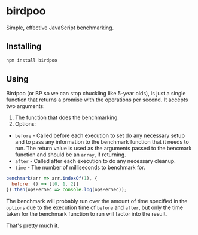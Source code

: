 # birdpoo

Simple, effective JavaScript benchmarking.

## Installing

```sh
npm install birdpoo
```

## Using

Birdpoo (or BP so we can stop chuckling like 5-year olds), is just a single function that returns a promise with the operations per second. It accepts two arguments:

1. The function that does the benchmarking.
2. Options:
  - `before` - Called before each execution to set do any necessary setup and to pass any information to the benchmark function that it needs to run. The return value is used as the arguments passed to the bencmark function and should be an `array`, if returning.
  - `after` - Called after each execution to do any necessary cleanup.
  - `time` - The number of milliseconds to benchmark for.

```js
benchmark(arr => arr.indexOf(1), {
  before: () => [[0, 1, 2]]
}).then(opsPerSec => console.log(opsPerSec));
```

The benchmark will probably run over the amount of time specified in the `options` due to the execution time of `before` and `after`, but only the time taken for the benchmark function to run will factor into the result.

That's pretty much it.

